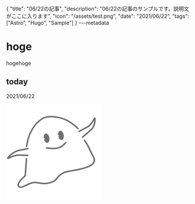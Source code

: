 {
  "title": "06/22の記事",
  "description": "06/22の記事のサンプルです。説明文がここに入ります",
  "icon": "/assets/test.png",
  "date": "2021/06/22",
  "tags": ["Astro", "Hugo", "Sample"]
}
---metadata

# hoge
hogehoge

## today
2021/06/22

![img](/assets/test.png)